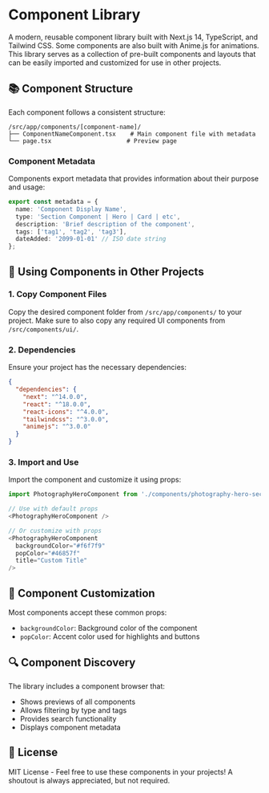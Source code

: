 # Component Library

A modern, reusable component library built with Next.js 14, TypeScript, and Tailwind CSS. Some components are also built with Anime.js for animations. This library serves as a collection of pre-built components and layouts that can be easily imported and customized for use in other projects.

## 📚 Component Structure

Each component follows a consistent structure:

```
/src/app/components/[component-name]/
├── ComponentNameComponent.tsx    # Main component file with metadata
└── page.tsx                     # Preview page
```

### Component Metadata

Components export metadata that provides information about their purpose and usage:

```typescript
export const metadata = {
  name: 'Component Display Name',
  type: 'Section Component | Hero | Card | etc',
  description: 'Brief description of the component',
  tags: ['tag1', 'tag2', 'tag3'],
  dateAdded: '2099-01-01' // ISO date string
};
```

## 🚀 Using Components in Other Projects

### 1. Copy Component Files
Copy the desired component folder from `/src/app/components/` to your project. Make sure to also copy any required UI components from `/src/components/ui/`.

### 2. Dependencies
Ensure your project has the necessary dependencies:

```json
{
  "dependencies": {
    "next": "^14.0.0",
    "react": "^18.0.0",
    "react-icons": "^4.0.0",
    "tailwindcss": "^3.0.0",
    "animejs": "^3.0.0"
  }
}
```

### 3. Import and Use
Import the component and customize it using props:

```typescript
import PhotographyHeroComponent from './components/photography-hero-section/PhotographyHeroComponent';

// Use with default props
<PhotographyHeroComponent />

// Or customize with props
<PhotographyHeroComponent 
  backgroundColor="#f6f7f9"
  popColor="#46857f"
  title="Custom Title"
/>
```

## 🎨 Component Customization

Most components accept these common props:
- `backgroundColor`: Background color of the component
- `popColor`: Accent color used for highlights and buttons

## 🔍 Component Discovery

The library includes a component browser that:
- Shows previews of all components
- Allows filtering by type and tags
- Provides search functionality
- Displays component metadata

## 📝 License

MIT License - Feel free to use these components in your projects! A shoutout is always appreciated, but not required.